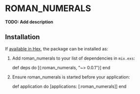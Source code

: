 # ROMAN_NUMERALS

**TODO: Add description**

## Installation

If [available in Hex](https://hex.pm/docs/publish), the package can be installed as:

  1. Add roman_numerals to your list of dependencies in `mix.exs`:

        def deps do
          [{:roman_numerals, "~> 0.0.1"}]
        end

  2. Ensure roman_numerals is started before your application:

        def application do
          [applications: [:roman_numerals]]
        end

